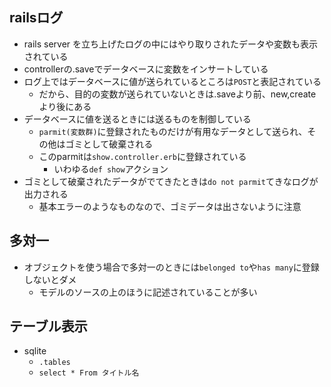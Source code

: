 ## railsログ
  * rails server を立ち上げたログの中にはやり取りされたデータや変数も表示されている
  * controllerの.saveでデータベースに変数をインサートしている
  * ログ上ではデータベースに値が送られているところは`POST`と表記されている
    * だから、目的の変数が送られていないときは.saveより前、new,createより後にある
  * データベースに値を送るときには送るものを制御している
    * `parmit(変数群)`に登録されたものだけが有用なデータとして送られ、その他はゴミとして破棄される
    * このparmitは`show.controller.erb`に登録されている
      * いわゆる`def show`アクション
  * ゴミとして破棄されたデータがでてきたときは`do not parmit`てきなログが出力される
    * 基本エラーのようなものなので、ゴミデータは出さないように注意

## 多対一
  * オブジェクトを使う場合で多対一のときには`belonged to`や`has many`に登録しないとダメ
    * モデルのソースの上のほうに記述されていることが多い
    
## テーブル表示
  * sqlite
    * `.tables`
    * `select * From タイトル名`